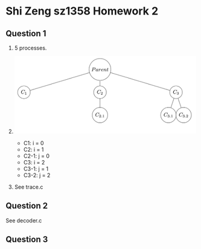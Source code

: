 # Shi Zeng sz1358 Homework 2

## Question 1
1. 5 processes.
2. ![Family Tree](tree.png)

    * C1: i = 0
    * C2: i = 1
    * C2-1: j = 0
    * C3: i = 2
    * C3-1: j = 1
    * C3-2: j = 2
3. See trace.c

## Question 2
See decoder.c

## Question 3
